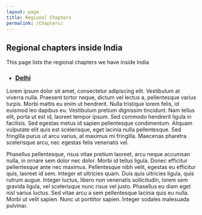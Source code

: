 ```yaml
---
layout: page
title: Regional Chapters
permalink: /Chapters/
---
```


## Regional chapters inside India

This page lists the regional chapters we have inside India

* ### [Delhi](/Delhi/)

Lorem ipsum dolor sit amet, consectetur adipiscing elit. Vestibulum at viverra nulla. Praesent tortor neque, dictum vel lectus a, pellentesque varius turpis. Morbi mattis eu enim ut hendrerit. Nulla tristique lorem felis, id euismod leo dapibus eu. Vestibulum pretium dignissim tincidunt. Nam tellus elit, porta ut est id, laoreet tempor ipsum. Sed commodo hendrerit ligula in facilisis. Sed egestas metus id sapien pellentesque condimentum. Aliquam vulputate elit quis est scelerisque, eget lacinia nulla pellentesque. Sed fringilla purus ut arcu varius, at maximus mi fringilla. Maecenas pharetra scelerisque arcu, nec egestas felis venenatis vel.

Phasellus pellentesque, risus vitae pretium laoreet, arcu neque accumsan nulla, in ornare sem dolor nec dolor. Morbi id tellus ligula. Donec efficitur pellentesque ante nec maximus. Pellentesque nibh velit, egestas eu efficitur quis, laoreet id sem. Integer et ultricies quam. Duis quis ultricies ligula, quis rutrum augue. Integer luctus, libero non venenatis sollicitudin, lorem sem gravida ligula, vel scelerisque nunc risus vel justo. Phasellus eu diam eget nisl varius luctus. Sed vitae arcu a sem pellentesque lacinia quis eu nulla. Morbi ut velit sapien. Nunc ut porttitor sapien. Integer sodales malesuada pulvinar. 

